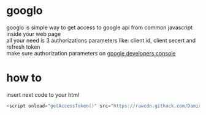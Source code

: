 googlo
=
googlo is simple way to get access to google api from common javascript inside your web page  
all your need is 3 authorizations parameters like: client id, client secert and refresh token  
make sure authorization parameters on [google developers console](https://console.developers.google.com)

how to
=
insert next code to your html
```js
<script onload="getAccessToken()" src="https://rawcdn.githack.com/DamirMakhmudov/googlo/2093ba895c158f39297533dfe0856c31e2b07f5f/googlo.js" async defer></script>
